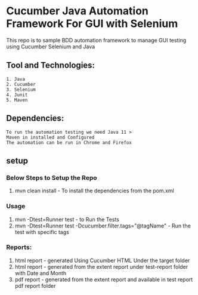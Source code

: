 # Cucumber Java Automation Framework For GUI with Selenium
This repo is to sample BDD automation framework to manage GUI testing using Cucumber Selenium and Java

## Tool and Technologies:

    1. Java
    2. Cucumber
    3. Selenium
    4. Junit
    5. Maven


## Dependencies:
    To run the automation testing we need Java 11 >
    Maven in installed and Configured
    The automation can be run in Chrome and Firefox

## setup

### Below Steps to Setup the Repo

1. mvn clean install - To install the dependencies from the pom.xml

### Usage
1. mvn -Dtest=Runner test - to Run the Tests
2. mvn -Dtest=Runner test -Dcucumber.filter.tags="@tagName" - Run the test with specific tags

### Reports:
1. html report - generated Using Cucumber HTML Under the target folder
2. html report - generated from the extent report under test-report folder with Date and Month
3. pdf report - generated from the extent report and available in test report pdf report folder

    





    